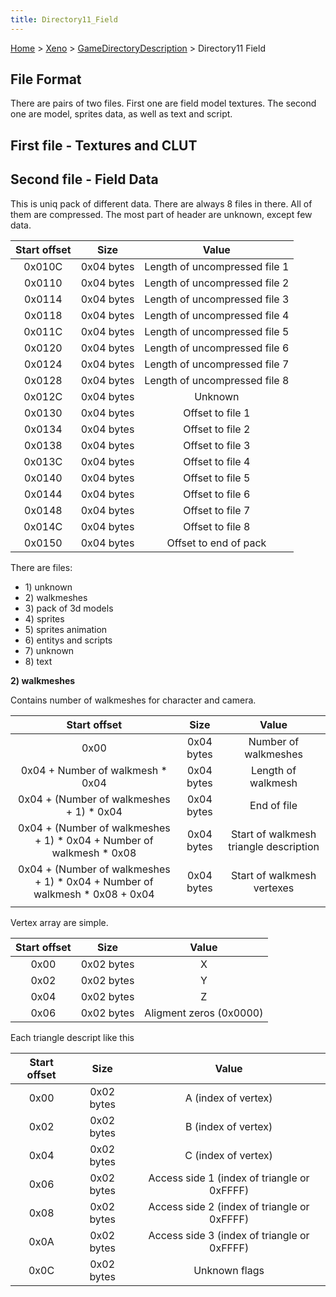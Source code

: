 ```yaml
---
title: Directory11_Field
---
```


[Home](../../Main_Page.md) > [Xeno](../../Xeno.md) > [GameDirectoryDescription](../GameDirectoryDescription.md) > Directory11 Field

## File Format

There are pairs of two files. First one are field model textures. The second one are model, sprites data, as well as text and script.

## First file - Textures and CLUT

## Second file - Field Data

This is uniq pack of different data. There are always 8 files in there. All of them are compressed. The most part of header are unknown, except few data.

| Start offset |    Size    |             Value             |
|:------------:|:----------:|:-----------------------------:|
|    0x010C    | 0x04 bytes | Length of uncompressed file 1 |
|    0x0110    | 0x04 bytes | Length of uncompressed file 2 |
|    0x0114    | 0x04 bytes | Length of uncompressed file 3 |
|    0x0118    | 0x04 bytes | Length of uncompressed file 4 |
|    0x011C    | 0x04 bytes | Length of uncompressed file 5 |
|    0x0120    | 0x04 bytes | Length of uncompressed file 6 |
|    0x0124    | 0x04 bytes | Length of uncompressed file 7 |
|    0x0128    | 0x04 bytes | Length of uncompressed file 8 |
|    0x012C    | 0x04 bytes |            Unknown            |
|    0x0130    | 0x04 bytes |       Offset to file 1        |
|    0x0134    | 0x04 bytes |       Offset to file 2        |
|    0x0138    | 0x04 bytes |       Offset to file 3        |
|    0x013C    | 0x04 bytes |       Offset to file 4        |
|    0x0140    | 0x04 bytes |       Offset to file 5        |
|    0x0144    | 0x04 bytes |       Offset to file 6        |
|    0x0148    | 0x04 bytes |       Offset to file 7        |
|    0x014C    | 0x04 bytes |       Offset to file 8        |
|    0x0150    | 0x04 bytes |     Offset to end of pack     |

There are files:

-   1\) unknown
-   2\) walkmeshes
-   3\) pack of 3d models
-   4\) sprites
-   5\) sprites animation
-   6\) entitys and scripts
-   7\) unknown
-   8\) text

**2) walkmeshes**

Contains number of walkmeshes for character and camera.

|                                 Start offset                                  |    Size    |                 Value                  |
|:-----------------------------------------------------------------------------:|:----------:|:--------------------------------------:|
|                                     0x00                                      | 0x04 bytes |          Number of walkmeshes          |
|                       0x04 + Number of walkmesh \* 0x04                       | 0x04 bytes |           Length of walkmesh           |
|                   0x04 + (Number of walkmeshes + 1) \* 0x04                   | 0x04 bytes |              End of file               |
|    0x04 + (Number of walkmeshes + 1) \* 0x04 + Number of walkmesh \* 0x08     | 0x04 bytes | Start of walkmesh triangle description |
| 0x04 + (Number of walkmeshes + 1) \* 0x04 + Number of walkmesh \* 0x08 + 0x04 | 0x04 bytes |       Start of walkmesh vertexes       |
|                                                                               |            |                                        |

Vertex array are simple.

| Start offset |    Size    |          Value          |
|:------------:|:----------:|:-----------------------:|
|     0x00     | 0x02 bytes |            X            |
|     0x02     | 0x02 bytes |            Y            |
|     0x04     | 0x02 bytes |            Z            |
|     0x06     | 0x02 bytes | Aligment zeros (0x0000) |

Each triangle descript like this

| Start offset |    Size    |                    Value                    |
|:------------:|:----------:|:-------------------------------------------:|
|     0x00     | 0x02 bytes |             A (index of vertex)             |
|     0x02     | 0x02 bytes |             B (index of vertex)             |
|     0x04     | 0x02 bytes |             C (index of vertex)             |
|     0x06     | 0x02 bytes | Access side 1 (index of triangle or 0xFFFF) |
|     0x08     | 0x02 bytes | Access side 2 (index of triangle or 0xFFFF) |
|     0x0A     | 0x02 bytes | Access side 3 (index of triangle or 0xFFFF) |
|     0x0C     | 0x02 bytes |                Unknown flags                |
